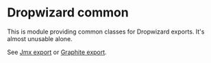# Dropwizard common

This is module providing common classes for Dropwizard exports. It's almost unusable alone.

See [Jmx export](../jmx) or [Graphite export](../graphite).
